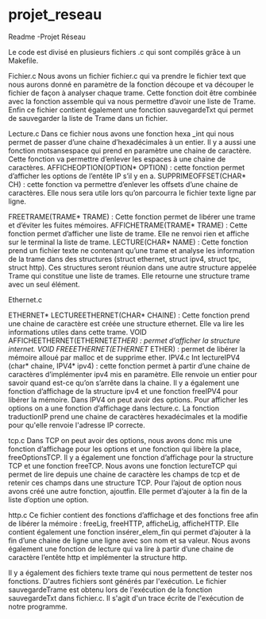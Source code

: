 # projet_reseau

Readme -Projet Réseau 

Le code est divisé en plusieurs fichiers .c qui sont compilés grâce à un Makefile. 

Fichier.c
Nous avons un fichier fichier.c qui va prendre le fichier text que nous aurons donné en paramètre de la fonction découpe et va découper le fichier de façon à analyser chaque trame. Cette fonction doit être combinée avec la fonction assemble qui va nous permettre d’avoir une liste de Trame. Enfin ce fichier contient également une fonction sauvegardeTxt qui permet de sauvegarder la liste de Trame dans un fichier. 

Lecture.c
Dans ce fichier nous avons une fonction hexa _int qui nous permet de passer d’une chaine d’hexadécimales à un entier. Il y a aussi une fonction motsansespace qui prend en paramètre une chaine de caractère. Cette fonction va permettre d’enlever les espaces à une chaine de caractères. 
AFFICHEOPTION(OPTION* OPTION) : cette fonction permet d’afficher les options de l’entête IP s’il y en a. 
SUPPRIMEOFFSET(CHAR* CH) : cette fonction va permettre d’enlever les offsets d’une chaine de caractères. Elle nous sera utile lors qu’on parcourra le fichier texte ligne par ligne. 

FREETRAME(TRAME* TRAME) : Cette fonction permet de libérer une trame et d’éviter les fuites mémoires. 
AFFICHETRAME(TRAME* TRAME) : Cette fonction permet d’afficher une liste de trame. Elle ne renvoi rien et affiche sur le terminal la liste de trame. 
LECTURE(CHAR* NAME) : Cette fonction prend un fichier texte ne contenant qu’une trame et analyse les information de la trame dans des structures (struct ethernet, struct ipv4, struct tpc, struct http). Ces structures seront réunion dans une autre structure appelée Trame qui constitue une liste de trames. Elle retourne une structure trame avec un seul élément. 


Ethernet.c

ETHERNET* LECTUREETHERNET(CHAR* CHAINE) : Cette fonction prend une chaine de caractère est créée une structure ethernet. Elle va lire les informations utiles dans cette trame. 
VOID AFFICHEETHERNET(ETHERNET*ETHER) : permet d’afficher la structure internet. 
VOID FREEETHERNET(ETHERNET* ETHER) : permet de libérer la mémoire alloué par malloc et de supprime ether. 
IPV4.c
Int lectureIPV4 (char* chaine, IPV4* ipv4) : cette fonction permet à partir d’une chaine de caractères d’implémenter ipv4 mis en paramètre. Elle renvoie un entier pour savoir quand est-ce qu’on s’arrête dans la chaine. 
Il y a également une fonction d’affichage de la structure ipv4 et une fonction freeIPV4 pour libérer la mémoire. Dans IPV4 on peut avoir des options. Pour afficher les options on a une fonction d’affichage dans lecture.c. 
La fonction traductionIP prend une chaine de caractères hexadécimales et la modifie pour qu'elle renvoie l'adresse IP correcte. 

tcp.c
Dans TCP on peut avoir des options, nous avons donc mis une fonction d’affichage pour les options et une fonction qui libère la place, freeOptionsTCP. Il y a également une fonction d’affichage pour la structure TCP et une fonction freeTCP. Nous avons une fonction lectureTCP qui permet de lire depuis une chaine de caractère les champs de tcp et de retenir ces champs dans une structure TCP. Pour l’ajout de option nous avons créé une autre fonction, ajoutfin. Elle permet d’ajouter à la fin de la liste d’option une option. 


http.c
Ce fichier contient des fonctions d’affichage et des fonctions free afin de libérer la mémoire : freeLig, freeHTTP, afficheLig, afficheHTTP. Elle contient également une fonction insérer_elem_fin qui permet d’ajouter à la fin d’une chaine de ligne une ligne avec son nom et sa valeur. Nous avons également une fonction de lecture qui va lire à partir d’une chaine de caractère l’entête http et implémenter la structure http. 

Il y a également des fichiers texte trame qui nous permettent de tester nos fonctions. D'autres fichiers sont générés par l'exécution. Le fichier sauvegardeTrame est obtenu lors de l'exécution de la fonction sauvegardeTxt dans fichier.c. Il s'agit d'un trace écrite de l'exécution de notre programme. 
